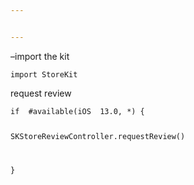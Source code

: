 ```yaml
---


---
```


<p>–import the kit</p>
<pre><code>import StoreKit
</code></pre>
<p>request review</p>
<pre><code>if  #available(iOS  13.0, *) {

SKStoreReviewController.requestReview()

}
</code></pre>

